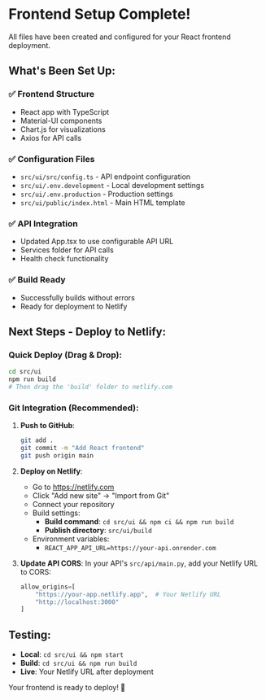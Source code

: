 # Frontend Setup Complete!

All files have been created and configured for your React frontend deployment.

## What's Been Set Up:

### ✅ Frontend Structure
- React app with TypeScript
- Material-UI components
- Chart.js for visualizations
- Axios for API calls

### ✅ Configuration Files
- `src/ui/src/config.ts` - API endpoint configuration
- `src/ui/.env.development` - Local development settings
- `src/ui/.env.production` - Production settings
- `src/ui/public/index.html` - Main HTML template

### ✅ API Integration
- Updated App.tsx to use configurable API URL
- Services folder for API calls
- Health check functionality

### ✅ Build Ready
- Successfully builds without errors
- Ready for deployment to Netlify

## Next Steps - Deploy to Netlify:

### Quick Deploy (Drag & Drop):
```bash
cd src/ui
npm run build
# Then drag the 'build' folder to netlify.com
```

### Git Integration (Recommended):
1. **Push to GitHub**:
   ```bash
   git add .
   git commit -m "Add React frontend"
   git push origin main
   ```

2. **Deploy on Netlify**:
   - Go to https://netlify.com
   - Click "Add new site" → "Import from Git"
   - Connect your repository
   - Build settings:
     - **Build command**: `cd src/ui && npm ci && npm run build`
     - **Publish directory**: `src/ui/build`
   - Environment variables:
     - `REACT_APP_API_URL=https://your-api.onrender.com`

3. **Update API CORS**:
   In your API's `src/api/main.py`, add your Netlify URL to CORS:
   ```python
   allow_origins=[
       "https://your-app.netlify.app",  # Your Netlify URL
       "http://localhost:3000"
   ]
   ```

## Testing:
- **Local**: `cd src/ui && npm start`
- **Build**: `cd src/ui && npm run build`
- **Live**: Your Netlify URL after deployment

Your frontend is ready to deploy! 🚀